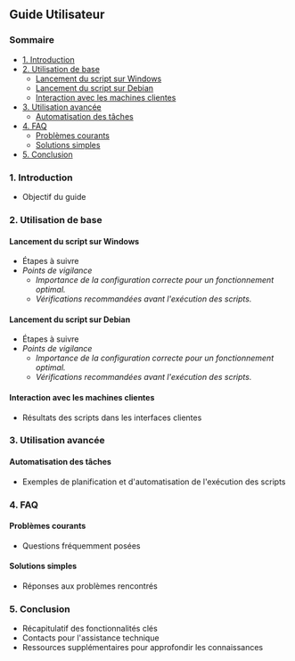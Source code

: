 ## Guide Utilisateur

### Sommaire
- [1. Introduction](#1-introduction)
- [2. Utilisation de base](#2-utilisation-de-base)
  - [Lancement du script sur Windows](#lancement-du-script-sur-windows)
  - [Lancement du script sur Debian](#lancement-du-script-sur-debian)
  - [Interaction avec les machines clientes](#interaction-avec-les-machines-clientes)
- [3. Utilisation avancée](#3-utilisation-avancée)
  - [Automatisation des tâches](#automatisation-des-tâches)
- [4. FAQ](#4-faq)
  - [Problèmes courants](#problèmes-courants)
  - [Solutions simples](#solutions-simples)
- [5. Conclusion](#5-conclusion)

### 1. Introduction
- Objectif du guide

### 2. Utilisation de base
#### Lancement du script sur Windows
- Étapes à suivre
- *Points de vigilance*
  - *Importance de la configuration correcte pour un fonctionnement optimal.*
  - *Vérifications recommandées avant l'exécution des scripts.*

#### Lancement du script sur Debian
- Étapes à suivre
- *Points de vigilance*
  - *Importance de la configuration correcte pour un fonctionnement optimal.*
  - *Vérifications recommandées avant l'exécution des scripts.*

#### Interaction avec les machines clientes
- Résultats des scripts dans les interfaces clientes

### 3. Utilisation avancée
#### Automatisation des tâches
- Exemples de planification et d'automatisation de l'exécution des scripts

### 4. FAQ
#### Problèmes courants
- Questions fréquemment posées

#### Solutions simples
- Réponses aux problèmes rencontrés

### 5. Conclusion
- Récapitulatif des fonctionnalités clés
- Contacts pour l'assistance technique
- Ressources supplémentaires pour approfondir les connaissances

